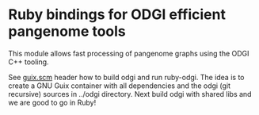 # Ruby bindings for ODGI efficient pangenome tools

This module allows fast processing of pangenome graphs using the ODGI C++ tooling.

See [guix.scm](./guix.scm) header how to build odgi and run ruby-odgi.
The idea is to create a GNU Guix container with all dependencies and the odgi (git recursive) sources in ../odgi directory.
Next build odgi with shared libs and we are good to go in Ruby!
